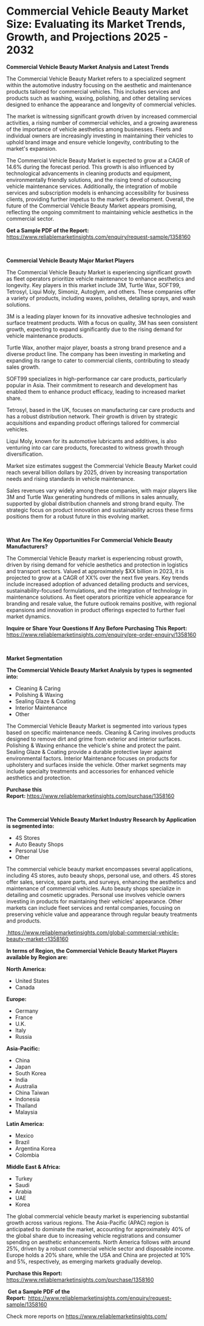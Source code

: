 <p><h1>Commercial Vehicle Beauty Market Size: Evaluating its Market Trends, Growth, and Projections 2025 - 2032</h1></p><p><strong>Commercial Vehicle Beauty Market Analysis and Latest Trends</strong></p>
<p><p>The Commercial Vehicle Beauty Market refers to a specialized segment within the automotive industry focusing on the aesthetic and maintenance products tailored for commercial vehicles. This includes services and products such as washing, waxing, polishing, and other detailing services designed to enhance the appearance and longevity of commercial vehicles. </p><p>The market is witnessing significant growth driven by increased commercial activities, a rising number of commercial vehicles, and a growing awareness of the importance of vehicle aesthetics among businesses. Fleets and individual owners are increasingly investing in maintaining their vehicles to uphold brand image and ensure vehicle longevity, contributing to the market's expansion.</p><p>The Commercial Vehicle Beauty Market is expected to grow at a CAGR of 14.6% during the forecast period. This growth is also influenced by technological advancements in cleaning products and equipment, environmentally friendly solutions, and the rising trend of outsourcing vehicle maintenance services. Additionally, the integration of mobile services and subscription models is enhancing accessibility for business clients, providing further impetus to the market's development. Overall, the future of the Commercial Vehicle Beauty Market appears promising, reflecting the ongoing commitment to maintaining vehicle aesthetics in the commercial sector.</p></p>
<p><strong>Get a Sample PDF of the Report:&nbsp;</strong> <a href="https://www.reliablemarketinsights.com/enquiry/request-sample/1358160?utm_campaign=3531&utm_medium=2&utm_source=Github&utm_content=ia&utm_term=30032025&utm_id=commercial-vehicle-beauty">https://www.reliablemarketinsights.com/enquiry/request-sample/1358160</a></p>
<p>&nbsp;</p>
<p><strong>Commercial Vehicle Beauty Major Market Players</strong></p>
<p><p>The Commercial Vehicle Beauty Market is experiencing significant growth as fleet operators prioritize vehicle maintenance to enhance aesthetics and longevity. Key players in this market include 3M, Turtle Wax, SOFT99, Tetrosyl, Liqui Moly, Simoniz, Autoglym, and others. These companies offer a variety of products, including waxes, polishes, detailing sprays, and wash solutions.</p><p>3M is a leading player known for its innovative adhesive technologies and surface treatment products. With a focus on quality, 3M has seen consistent growth, expecting to expand significantly due to the rising demand for vehicle maintenance products.</p><p>Turtle Wax, another major player, boasts a strong brand presence and a diverse product line. The company has been investing in marketing and expanding its range to cater to commercial clients, contributing to steady sales growth.</p><p>SOFT99 specializes in high-performance car care products, particularly popular in Asia. Their commitment to research and development has enabled them to enhance product efficacy, leading to increased market share.</p><p>Tetrosyl, based in the UK, focuses on manufacturing car care products and has a robust distribution network. Their growth is driven by strategic acquisitions and expanding product offerings tailored for commercial vehicles.</p><p>Liqui Moly, known for its automotive lubricants and additives, is also venturing into car care products, forecasted to witness growth through diversification.</p><p>Market size estimates suggest the Commercial Vehicle Beauty Market could reach several billion dollars by 2025, driven by increasing transportation needs and rising standards in vehicle maintenance. </p><p>Sales revenues vary widely among these companies, with major players like 3M and Turtle Wax generating hundreds of millions in sales annually, supported by global distribution channels and strong brand equity. The strategic focus on product innovation and sustainability across these firms positions them for a robust future in this evolving market.</p></p>
<p>&nbsp;</p>
<p><strong>What Are The Key Opportunities For Commercial Vehicle Beauty Manufacturers?</strong></p>
<p><p>The Commercial Vehicle Beauty market is experiencing robust growth, driven by rising demand for vehicle aesthetics and protection in logistics and transport sectors. Valued at approximately $XX billion in 2023, it is projected to grow at a CAGR of XX% over the next five years. Key trends include increased adoption of advanced detailing products and services, sustainability-focused formulations, and the integration of technology in maintenance solutions. As fleet operators prioritize vehicle appearance for branding and resale value, the future outlook remains positive, with regional expansions and innovation in product offerings expected to further fuel market dynamics.</p></p>
<p><strong>Inquire or Share Your Questions If Any Before Purchasing This Report:</strong> <a href="https://www.reliablemarketinsights.com/enquiry/pre-order-enquiry/1358160?utm_campaign=3531&utm_medium=2&utm_source=Github&utm_content=ia&utm_term=30032025&utm_id=commercial-vehicle-beauty">https://www.reliablemarketinsights.com/enquiry/pre-order-enquiry/1358160</a></p>
<p>&nbsp;</p>
<p><strong>Market Segmentation</strong></p>
<p><strong>The Commercial Vehicle Beauty Market Analysis by types is segmented into:</strong></p>
<p><ul><li>Cleaning & Caring</li><li>Polishing & Waxing</li><li>Sealing Glaze & Coating</li><li>Interior Maintenance</li><li>Other</li></ul></p>
<p><p>The Commercial Vehicle Beauty Market is segmented into various types based on specific maintenance needs. Cleaning & Caring involves products designed to remove dirt and grime from exterior and interior surfaces. Polishing & Waxing enhance the vehicle's shine and protect the paint. Sealing Glaze & Coating provide a durable protective layer against environmental factors. Interior Maintenance focuses on products for upholstery and surfaces inside the vehicle. Other market segments may include specialty treatments and accessories for enhanced vehicle aesthetics and protection.</p></p>
<p><strong>Purchase this Report:&nbsp;</strong><a href="https://www.reliablemarketinsights.com/purchase/1358160?utm_campaign=3531&utm_medium=2&utm_source=Github&utm_content=ia&utm_term=30032025&utm_id=commercial-vehicle-beauty">https://www.reliablemarketinsights.com/purchase/1358160</a></p>
<p>&nbsp;</p>
<p><strong>The Commercial Vehicle Beauty Market Industry Research by Application is segmented into:</strong></p>
<p><ul><li>4S Stores</li><li>Auto Beauty Shops</li><li>Personal Use</li><li>Other</li></ul></p>
<p><p>The commercial vehicle beauty market encompasses several applications, including 4S stores, auto beauty shops, personal use, and others. 4S stores offer sales, service, spare parts, and surveys, enhancing the aesthetics and maintenance of commercial vehicles. Auto beauty shops specialize in detailing and cosmetic upgrades. Personal use involves vehicle owners investing in products for maintaining their vehicles' appearance. Other markets can include fleet services and rental companies, focusing on preserving vehicle value and appearance through regular beauty treatments and products.</p></p>
<p><a href="https://www.reliablemarketinsights.com/global-commercial-vehicle-beauty-market-r1358160?utm_campaign=3531&utm_medium=2&utm_source=Github&utm_content=ia&utm_term=30032025&utm_id=commercial-vehicle-beauty">&nbsp;https://www.reliablemarketinsights.com/global-commercial-vehicle-beauty-market-r1358160</a></p>
<p><strong>In terms of Region, the Commercial Vehicle Beauty Market Players available by Region are:</strong></p>
<p>
    <p> <strong> North America: </strong>
        <ul>
            <li>United States</li>
            <li>Canada</li>
        </ul>
        </p> 
    <p> <strong> Europe: </strong>
        <ul>
            <li>Germany</li>
            <li>France</li>
            <li>U.K.</li>
            <li>Italy</li>
            <li>Russia</li>
        </ul>
        </p> 
    <p> <strong> Asia-Pacific: </strong>
        <ul>
            <li>China</li>
            <li>Japan</li>
            <li>South Korea</li>
            <li>India</li>
            <li>Australia</li>
            <li>China Taiwan</li>
            <li>Indonesia</li>
            <li>Thailand</li>
            <li>Malaysia</li>
        </ul>
        </p> 
    <p> <strong> Latin America: </strong>
        <ul>
            <li>Mexico</li>
            <li>Brazil</li>
            <li>Argentina Korea</li>
            <li>Colombia</li>
        </ul>
        </p> 
    <p> <strong> Middle East & Africa: </strong>
        <ul>
            <li>Turkey</li>
            <li>Saudi</li>
            <li>Arabia</li>
            <li>UAE</li>
            <li>Korea</li>
        </ul>
    </p>
    </p>
<p><p>The global commercial vehicle beauty market is experiencing substantial growth across various regions. The Asia-Pacific (APAC) region is anticipated to dominate the market, accounting for approximately 40% of the global share due to increasing vehicle registrations and consumer spending on aesthetic enhancements. North America follows with around 25%, driven by a robust commercial vehicle sector and disposable income. Europe holds a 20% share, while the USA and China are projected at 10% and 5%, respectively, as emerging markets gradually develop.</p></p>
<p><strong>Purchase this Report: </strong><a href="https://www.reliablemarketinsights.com/purchase/1358160?utm_campaign=3531&utm_medium=2&utm_source=Github&utm_content=ia&utm_term=30032025&utm_id=commercial-vehicle-beauty">https://www.reliablemarketinsights.com/purchase/1358160</a></p>
<p>&nbsp;<strong>Get a Sample PDF of the Report:&nbsp;&nbsp;</strong><a href="https://www.reliablemarketinsights.com/enquiry/request-sample/1358160?utm_campaign=3531&utm_medium=2&utm_source=Github&utm_content=ia&utm_term=30032025&utm_id=commercial-vehicle-beauty">https://www.reliablemarketinsights.com/enquiry/request-sample/1358160</a></p>
<p><strong></strong></p>
<p>Check more reports on <a href="https://www.reliablemarketinsights.com/?utm_campaign=3531&utm_medium=2&utm_source=Github&utm_content=ia&utm_term=30032025&utm_id=commercial-vehicle-beauty">https://www.reliablemarketinsights.com/</a></p>
